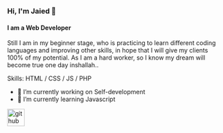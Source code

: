 
### Hi, I'm Jaied 👋 
#### I am a Web Developer

Still I am in my beginner stage, who is practicing to learn different coding languages and improving other skills, in hope that I will give my clients 100% of my potential. As I am a hard worker, so I know my dream will become true one day inshallah..

Skills: HTML / CSS / JS / PHP

- 🔭 I’m currently working on Self-development 
- 🌱 I’m currently learning Javascript 


[<img src='https://cdn.jsdelivr.net/npm/simple-icons@3.0.1/icons/github.svg' alt='github' height='40'>](https://github.com/itsmjh10)  

